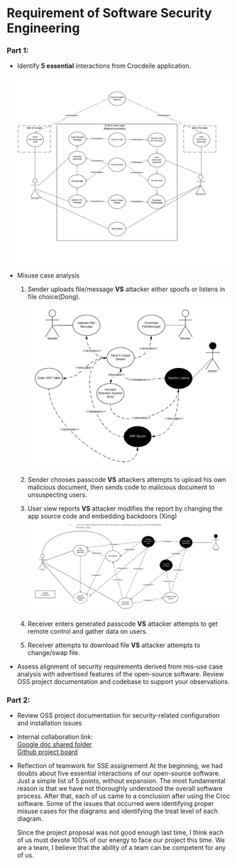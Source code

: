 # Requirement of Software Security Engineering

### Part 1: 
* Identify **5 essential** interactions from Crocdeile application.

  ![User case diagram](image/userdigram.png)

* Misuse case analysis
  1. Sender uploads file/message **VS** attacker either spoofs or listens in file choice(Dong).
  ![Misuse of uploading phase](image/upload.png)
  
  2. Sender chooses passcode **VS** attackers attempts to upload his own malicious document, then sends code to malicious document to unsuspecting users.
  3. User view reports **VS** attacker modifies the report by changing the app source code and embedding backdoors (Xing)
  ![Misuse of view report](image/misuseview.png)
  
  4. Receiver enters generated passcode **VS** attacker attempts to get remote control and gather data on users.
  5. Receiver attempts to download file **VS** attacker attempts to change/swap file.


* Assess alignment of security requirements derived from mis-use case analysis with advertised features of the open-source software. Review OSS project documentation and         codebase to support your observations. 

### Part 2: 
* Review OSS project documentation for security-related configuration and installation issues

* Internal collaboration link:  
  [Google doc shared folder](https://drive.google.com/drive/folders/1KaGGMMrWPBGJOGmv-B71ekzhYPtE84PG)  
  [Github project board](https://github.com/ZexiXin/CYBR8420/projects/1)


* Reflection of teamwork for SSE assignement
  At the beginning, we had doubts about five essential interactions of our open-source software. Just a simple list of 5 points, without expansion. 
  The most fundamental reason is that we have not thoroughly understood the overall software process. After that, each of us came to a conclusion after using the Croc software.
  Some of the issues that occurred were identifying proper misuse cases for the diagrams and identifying the treat level of each diagram.

  Since the project proposal was not good enough last time, I think each of us must devote 100% of our energy to face our project this time. 
  We are a team, I believe that the ability of a team can be competent for any of us.


